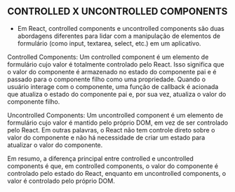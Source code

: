 ## CONTROLLED X UNCONTROLLED COMPONENTS

- Em React, controlled components e uncontrolled components são duas abordagens diferentes para lidar com a manipulação de elementos de formulário (como input, textarea, select, etc.) em um aplicativo.

Controlled Components:
Um controlled component é um elemento de formulário cujo valor é totalmente controlado pelo React. Isso significa que o valor do componente é armazenado no estado do componente pai e é passado para o componente filho como uma propriedade. Quando o usuário interage com o componente, uma função de callback é acionada que atualiza o estado do componente pai e, por sua vez, atualiza o valor do componente filho.

Uncontrolled Components:
Um uncontrolled component é um elemento de formulário cujo valor é mantido pelo próprio DOM, em vez de ser controlado pelo React. Em outras palavras, o React não tem controle direto sobre o valor do componente e não há necessidade de criar um estado para atualizar o valor do componente.

Em resumo, a diferença principal entre controlled e uncontrolled components é que, em controlled components, o valor do componente é controlado pelo estado do React, enquanto em uncontrolled components, o valor é controlado pelo próprio DOM.

